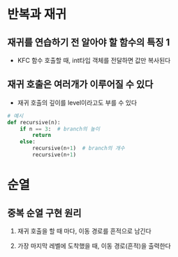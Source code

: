 # 반복과 재귀

## 재귀를 연습하기 전 알아야 할 함수의 특징 1

* KFC 함수 호출할 때, int타입 객체를 전달하면 값만 복사된다

## 재귀 호출은 여러개가 이루어질 수 있다

* 재귀 호출의 깊이를 level이라고도 부를 수 있다

```python
# 예시
def recursive(n):
    if n == 3:  # branch의 높이
        return
    else:
        recursive(n+1)  # branch의 개수
        recursive(n+1)
```

# 순열

## 중복 순열 구현 원리

1. 재귀 호출을 할 때 마다, 이동 경로를 흔적으로 남긴다

2. 가장 마지막 레벨에 도착했을 때, 이동 경로(흔적)을 출력한다